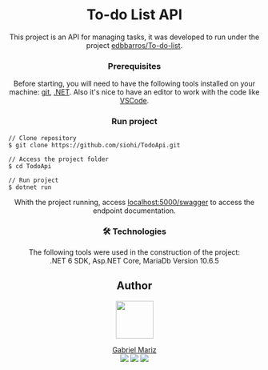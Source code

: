 ﻿**<h1 align="center">To-do List API</h1>**
<p align="center">This project is an API for managing tasks, it was developed to run under the project <a href="https://github.com/edbbarros/To-do-list">edbbarros/To-do-list</a>.</p>

**<h3 align="center">Prerequisites</h3>**
<p align="center">
  Before starting, you will need to have the following tools installed on your machine:
<a href="https://git-scm.com">git</a>, <a href="https://dotnet.microsoft.com/en-us/">.NET</a>.
Also it's nice to have an editor to work with the code like <a href="https://code.visualstudio.com/">VSCode</a>.
</p>

**<h3 align="center">Run project</h3>**
```
// Clone repository
$ git clone https://github.com/siohi/TodoApi.git

// Access the project folder
$ cd TodoApi

// Run project
$ dotnet run
```

<p align="center">Whith the project running, access <a href="https://localhost:5000/swagger">localhost:5000/swagger</a> to access the endpoint documentation.</p>

**<h3 align="center">🛠 Technologies</h3>**
<p align="center">
  The following tools were used in the construction of the project:<br>
  .NET 6 SDK, Asp.NET Core, MariaDb Version 10.6.5
</p>

**<h2 align="center">Author</h2>**

<div align="center">
  <img src="https://avatars.githubusercontent.com/u/62767640?v=4" width="75" height="75px">

  <a href="https://github.com/gabriel4g">Gabriel Mariz</a>
  <br>
  <img src="https://img.shields.io/badge/twitter-mariz5g-blue">
  <img src="https://img.shields.io/badge/linkedIn-mariz5g-blue">
  <img src="https://img.shields.io/badge/outlook-grupo.mariz%40outlook.com-blue">
</div>